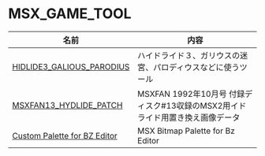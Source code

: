 # MSX_GAME_TOOL

|名前|内容|
|---|---|
|[HIDLIDE3_GALIOUS_PARODIUS](HIDLIDE3_GALIOUS_PARODIUS)|ハイドライド３、ガリウスの迷宮、パロディウスなどに使うツール|
|[MSXFAN13_HYDLIDE_PATCH](MSXFAN13_HYDLIDE_PATCH)|MSXFAN 1992年10月号 付録ディスク#13収録のMSX2用イドライド用置き換え画像データ|
|[Custom Palette for BZ Editor](Custom%20Palette%20for%20BZ%20Editor)|MSX Bitmap Palette for Bz Editor|
